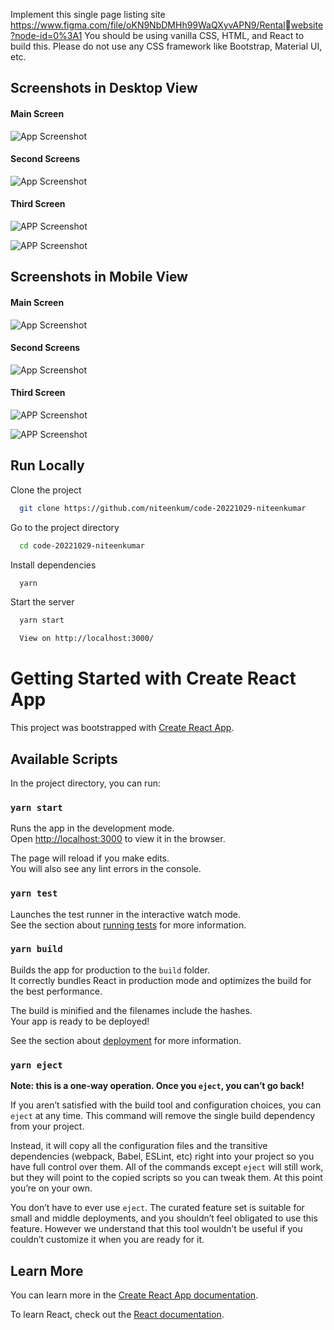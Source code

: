 Implement this single page listing site https://www.figma.com/file/oKN9NbDMHh99WaQXyvAPN9/Rentalwebsite?node-id=0%3A1
You should be using vanilla CSS, HTML, and React to build this. Please do not use any CSS framework like 
Bootstrap, Material UI, etc.
## Screenshots in Desktop View

#### Main Screen 
![App Screenshot](https://snipboard.io/ri5Ac9.jpg)

#### Second Screens
![App Screenshot](https://snipboard.io/TLhyQt.jpg)

#### Third Screen
![APP Screenshot](https://snipboard.io/cJ1wiX.jpg)

![APP Screenshot](https://snipboard.io/Nlchw3.jpg)


## Screenshots in Mobile View

#### Main Screen 
![App Screenshot](https://snipboard.io/tH1RlB.jpg)

#### Second Screens
![App Screenshot](https://snipboard.io/WwsHQ5.jpg)

#### Third Screen
![APP Screenshot](https://snipboard.io/TWfHVh.jpg)

![APP Screenshot](https://snipboard.io/mOo2hW.jpg)
## Run Locally

Clone the project

```bash
  git clone https://github.com/niteenkum/code-20221029-niteenkumar
```

Go to the project directory

```bash
  cd code-20221029-niteenkumar
```

Install dependencies

```bash
  yarn
```

Start the server

```bash
  yarn start

  View on http://localhost:3000/
```



# Getting Started with Create React App

This project was bootstrapped with [Create React App](https://github.com/facebook/create-react-app).

## Available Scripts

In the project directory, you can run:

### `yarn start`

Runs the app in the development mode.\
Open [http://localhost:3000](http://localhost:3000) to view it in the browser.

The page will reload if you make edits.\
You will also see any lint errors in the console.

### `yarn test`

Launches the test runner in the interactive watch mode.\
See the section about [running tests](https://facebook.github.io/create-react-app/docs/running-tests) for more information.

### `yarn build`

Builds the app for production to the `build` folder.\
It correctly bundles React in production mode and optimizes the build for the best performance.

The build is minified and the filenames include the hashes.\
Your app is ready to be deployed!

See the section about [deployment](https://facebook.github.io/create-react-app/docs/deployment) for more information.

### `yarn eject`

**Note: this is a one-way operation. Once you `eject`, you can’t go back!**

If you aren’t satisfied with the build tool and configuration choices, you can `eject` at any time. This command will remove the single build dependency from your project.

Instead, it will copy all the configuration files and the transitive dependencies (webpack, Babel, ESLint, etc) right into your project so you have full control over them. All of the commands except `eject` will still work, but they will point to the copied scripts so you can tweak them. At this point you’re on your own.

You don’t have to ever use `eject`. The curated feature set is suitable for small and middle deployments, and you shouldn’t feel obligated to use this feature. However we understand that this tool wouldn’t be useful if you couldn’t customize it when you are ready for it.

## Learn More

You can learn more in the [Create React App documentation](https://facebook.github.io/create-react-app/docs/getting-started).

To learn React, check out the [React documentation](https://reactjs.org/).

